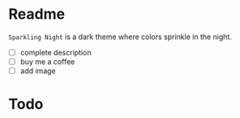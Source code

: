 # Readme

`Sparkling Night` is a dark theme where colors sprinkle in the night.

- [ ] complete description
- [ ] buy me a coffee
- [ ] add image

# Todo


